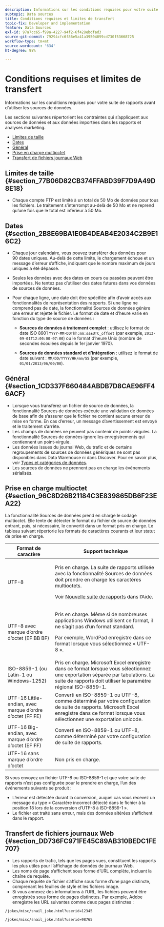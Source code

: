 ```yaml
---
description: Informations sur les conditions requises pour votre suite de rapports avant d’utiliser les sources de données.
subtopic: Data sources
title: Conditions requises et limites de transfert
topic-fix: Developer and implementation
feature: Data Sources
exl-id: 97a7cc65-f99a-4227-94f2-6f428ebdfad3
source-git-commit: 79294cfc6f86e5a41a39504099cd730f53668725
workflow-type: tm+mt
source-wordcount: '634'
ht-degree: 98%

---
```


# Conditions requises et limites de transfert

Informations sur les conditions requises pour votre suite de rapports avant d’utiliser les sources de données.

Les sections suivantes répertorient les contraintes qui s’appliquent aux sources de données et aux données importées dans les rapports et analyses marketing.

* [Limites de taille](/help/import/c-data-sources/datasrc-requirements.md#section_77B06D82CB374FFABD39F7D9A49D8E18)
* [Dates](/help/import/c-data-sources/datasrc-requirements.md#section_2B8E69BA1E0B4DEAB4E2034C2B9E16C2)
* [Général](/help/import/c-data-sources/datasrc-requirements.md#section_1CD337F660484ABDB7D8CAE96FF46ACF)
* [Prise en charge multioctet](/help/import/c-data-sources/datasrc-requirements.md#section_96C8D26B21184C3E839865DB6F23EA22)
* [Transfert de fichiers journaux Web](/help/import/c-data-sources/datasrc-requirements.md#section_DD736FC971FE45C89AB310BEDC1FE707)

## Limites de taille {#section_77B06D82CB374FFABD39F7D9A49D8E18}

* Chaque compte FTP est limité à un total de 50 Mo de données pour tous les fichiers. Le traitement s’interrompt au-delà de 50 Mo et ne reprend qu’une fois que le total est inférieur à 50 Mo.

## Dates {#section_2B8E69BA1E0B4DEAB4E2034C2B9E16C2}

* Chaque jour calendaire, vous pouvez transférer des données pour 90 dates uniques. Au-delà de cette limite, le chargement échoue et un message d’erreur s’affiche, indiquant que le nombre maximum de jours uniques a été dépassé.
* Seules les données avec des dates en cours ou passées peuvent être importées. Ne tentez pas d’utiliser des dates futures dans vos données de sources de données.
* Pour chaque ligne, une date doit être spécifiée afin d’avoir accès aux fonctionnalités de représentation des rapports. Si une ligne ne comprend pas de date, la fonctionnalité Sources de données génère une erreur et rejette le fichier. Le format de date et d’heure varie en fonction du type de source de données :

   * **Sources de données à traitement complet** : utilisez le format de date ISO 8601 `YYYY-MM-DDThh:mm:ss±UTC_offset` (par exemple, `2013-09-01T12:00:00-07:00`) ou le format d’heure Unix (nombre de secondes écoulées depuis le 1er janvier 1970).

   * **Sources de données standard et d’intégration** : utilisez le format de date suivant : `MM/DD/YYYY/HH/mm/SS` (par exemple, `01/01/2013/06/00/00`).

## Général {#section_1CD337F660484ABDB7D8CAE96FF46ACF}

* Lorsque vous transférez un fichier de source de données, la fonctionnalité Sources de données exécute une validation de données de base afin de s’assurer que le fichier ne contient aucune erreur de mise en forme. En cas d’erreur, un message d’avertissement est envoyé et le traitement s’arrête.
* Les champs de données ne peuvent pas contenir de points-virgules. La fonctionnalité Sources de données ignore les enregistrements qui contiennent un point-virgule.
* Les données issues du journal Web, du trafic et de certains regroupements de sources de données génériques ne sont pas disponibles dans Data Warehouse ni dans Discover. Pour en savoir plus, voir [Types et catégories de données](/help/import/c-data-sources/c-datasrc-types/datasrc-categories.md).
* Les sources de données ne prennent pas en charge les événements sérialisés.

## Prise en charge multioctet {#section_96C8D26B21184C3E839865DB6F23EA22}

La fonctionnalité Sources de données prend en charge le codage multioctet. Elle tente de détecter le format du fichier de source de données entrant, puis, si nécessaire, le convertit dans un format pris en charge. Le tableau suivant répertorie les formats de caractères courants et leur statut de prise en charge.

<table id="table_F9E685D7EEAB49A9ABAD622AE630EC21"> 
 <thead> 
  <tr> 
   <th colname="col1" class="entry"> Format de caractère </th> 
   <th colname="col2" class="entry"> Support technique </th> 
  </tr> 
 </thead>
 <tbody> 
  <tr> 
   <td colname="col1"> UTF-8 </td> 
   <td colname="col2"> <p>Pris en charge. La suite de rapports utilisée avec la fonctionnalité Sources de données doit prendre en charge les caractères multioctets. </p> <p>Voir <a href="https://experienceleague.adobe.com/docs/analytics/admin/manage-report-suites/new-report-suite/new-report-suite.html?lang=fr"  >Nouvelle suite de rapports</a> dans l’Aide. </p> </td> 
  </tr> 
  <tr> 
   <td colname="col1"> UTF-8 avec marque d’ordre d’octet (EF BB BF) </td> 
   <td colname="col2"> <p>Pris en charge. Même si de nombreuses applications Windows utilisent ce format, il ne s’agit pas d’un format standard. </p> <p>Par exemple, WordPad enregistre dans ce format lorsque vous sélectionnez « UTF-8 ». </p> </td> 
  </tr> 
  <tr> 
   <td colname="col1"> ISO-8859-1 (ou Latin-1 ou Windows-1252) </td> 
   <td colname="col2"> Pris en charge. Microsoft Excel enregistre dans ce format lorsque vous sélectionnez une exportation séparée par tabulations. La suite de rapports doit utiliser le paramètre régional ISO-8859-1. </td> 
  </tr> 
  <tr> 
   <td colname="col1"> UTF-16 Little-endian, avec marque d’ordre d’octet (FF FE) </td> 
   <td colname="col2"> Converti en ISO-8859-1 ou UTF-8, comme déterminé par votre configuration de suite de rapports. Microsoft Excel enregistre dans ce format lorsque vous sélectionnez une exportation unicode. </td> 
  </tr> 
  <tr> 
   <td colname="col1"> UTF-16 Big-endian, avec marque d’ordre d’octet (EF FF) </td> 
   <td colname="col2"> Converti en ISO-8859-1 ou UTF-8, comme déterminé par votre configuration de suite de rapports. </td> 
  </tr> 
  <tr> 
   <td colname="col1"> UTF-16 sans marque d’ordre d’octet </td> 
   <td colname="col2"> Non pris en charge. </td> 
  </tr> 
 </tbody> 
</table>

Si vous envoyez un fichier UTF-8 ou ISO-8859-1 et que votre suite de rapports n’est pas configurée pour le prendre en charge, l’un des événements suivants se produit :

* L’erreur est détectée durant la conversion, auquel cas vous recevez un message du type « Caractère incorrect détecté dans le fichier à la position 18 lors de la conversion d’UTF-8 à ISO-8859-1 ».
* Le fichier est traité sans erreur, mais des données altérées s’affichent dans le rapport.

## Transfert de fichiers journaux Web {#section_DD736FC971FE45C89AB310BEDC1FE707}

* Les rapports de trafic, tels que les pages vues, constituent les rapports les plus utiles pour l’affichage de données de journaux Web.
* Les noms de page s’affichent sous forme d’URL complète, incluant la chaîne de requête.
* Chaque requête de fichier s’affiche sous forme d’une page distincte, comprenant les feuilles de style et les fichiers image.
* Si vous annexez des informations à l’URL, les fichiers peuvent être enregistrés sous forme de pages distinctes. Par exemple, Adobe enregistre les URL suivantes comme deux pages distinctes :

`/jokes/misc/snail_joke.html?userid=12345`

`/jokes/misc/snail_joke.html?userid=98765`
